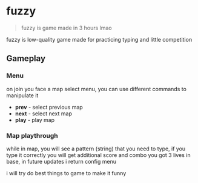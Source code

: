 # fuzzy
> fuzzy is game made in 3 hours lmao

fuzzy is low-quality game made for practicing typing and little competition

## Gameplay
### Menu
on join you face a map select menu, you can use different commands to manipulate it
- **prev** - select previous map
- **next** - select next map
- **play** - play map

### Map playthrough
while in map, you will see a pattern (string) that you need to type, if you type it correctly you will get additional score and combo
you got 3 lives in base, in future updates i return config menu

i will try do best things to game to make it funny

